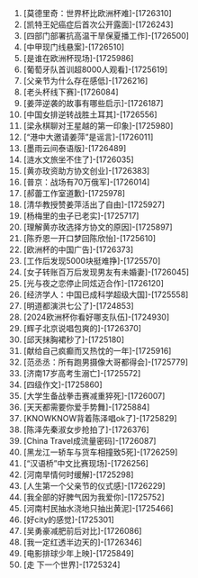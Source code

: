 
1. [莫德里奇：世界杯比欧洲杯难]-[1726310]
1. [凯特王妃癌症后首次公开露面]-[1726243]
1. [四部门部署抗高温干旱保夏播工作]-[1726500]
1. [中甲现门线悬案]-[1726510]
1. [是谁在欧洲杯现场]-[1725986]
1. [葡萄牙队首训超8000人观看]-[1725619]
1. [父亲节为什么存在感低]-[1726216]
1. [老头杯线下赛]-[1726084]
1. [姜萍逆袭的故事有哪些启示]-[1726187]
1. [中国女排逆转战胜土耳其]-[1726556]
1. [梁永棋聊对王星越的第一印象]-[1725980]
1. [“港中大邀请姜萍”是谣言]-[1726011]
1. [墨雨云间泰语版]-[1726489]
1. [涟水文旅坐不住了]-[1726035]
1. [黄亦玫资助方协文创业]-[1726383]
1. [普京：战场有70万俄军]-[1726014]
1. [郝蕾工作室道歉]-[1725978]
1. [清华教授赞姜萍活出了自由]-[1725927]
1. [杨梅里的虫子已老实]-[1725717]
1. [理解黄亦玫选择方协文的原因]-[1725897]
1. [陈乔恩一开口梦回陈欣怡]-[1725610]
1. [欧洲杯的中国广告]-[1726373]
1. [工作后发现5000块挺难挣]-[1725570]
1. [女子转账百万后发现男友有未婚妻]-[1726045]
1. [光与夜之恋停止同炫迈合作]-[1726120]
1. [经济学人：中国已成科学超级大国]-[1725558]
1. [明道都演洪七公了]-[1724853]
1. [2024欧洲杯你看好哪支队伍]-[1724930]
1. [辉子北京说唱包爽的]-[1726370]
1. [邱天抹胸裙秒了]-[1725180]
1. [献给自己疯癫而又热忱的一年]-[1725916]
1. [范丞丞：所有跑男摄像大哥都得会]-[1725779]
1. [济南17岁高考生溺亡]-[1725572]
1. [四级作文]-[1725860]
1. [大学生备战拳击赛减重猝死]-[1726007]
1. [天天都需要你爱手势舞]-[1725884]
1. [KNOWKNOW背着陈泽唱ok了]-[1725829]
1. [陈泽先秦淑女步抢拍了]-[1726376]
1. [China Travel成流量密码]-[1726087]
1. [黑龙江一轿车与货车相撞致5死]-[1726259]
1. [“汉语桥”中文比赛现场]-[1726256]
1. [河南旱情何时缓解]-[1725298]
1. [人生第一个父亲节的仪式感]-[1726229]
1. [我全部的好脾气因为我爱你]-[1725752]
1. [河南村民抽水浇地只抽出黄泥]-[1725466]
1. [好city的感觉]-[1725301]
1. [吴勇豪减肥前后对比]-[1726086]
1. [我一定红透半边天的]-[1726346]
1. [电影排球少年上映]-[1725849]
1. [走 下一个世界]-[1725324]